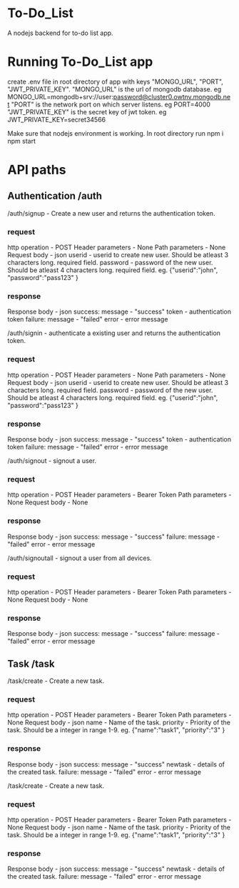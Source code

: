 # To-Do_List

A nodejs backend for to-do list app.



# Running To-Do_List app

create .env file in root directory of app with keys "MONGO_URL", "PORT", "JWT_PRIVATE_KEY".
"MONGO_URL" is the url of mongodb database. eg MONGO_URL=mongodb+srv://user:password@cluster0.owtnv.mongodb.net
"PORT" is the network port on which server listens. eg PORT=4000
"JWT_PRIVATE_KEY" is the secret key of jwt token. eg JWT_PRIVATE_KEY=secret34566

Make sure that nodejs environment is working.
In root directory run
    npm i
    npm start


# API paths


## Authentication /auth

/auth/signup - Create a new user and returns the authentication token.

### request
http operation - POST
Header parameters - None
Path parameters - None
Request body - json
    userid - userid to create new user. Should be atleast 3 characters long. required field.
    password - password of the new user. Should be atleast 4 characters long. required field.
eg. {"userid":"john",
     "password":"pass123"
    }

### response
Response body - json
    success:
    message - "success"
    token - authentication token
    failure:
    message - "failed"
    error - error message


/auth/signin - authenticate a existing user and returns the authentication token.

### request
http operation - POST
Header parameters - None
Path parameters - None
Request body - json
    userid - userid to create new user. Should be atleast 3 characters long. required field.
    password - password of the new user. Should be atleast 4 characters long. required field.
eg. {"userid":"john",
     "password":"pass123"
    }

### response
Response body - json
    success:
    message - "success"
    token - authentication token
    failure:
    message - "failed"
    error - error message


/auth/signout - signout a user.

### request
http operation - POST
Header parameters - Bearer Token
Path parameters - None
Request body - None

### response
Response body - json
    success:
    message - "success"
    failure:
    message - "failed"
    error - error message


/auth/signoutall - signout a user from all devices.

### request
http operation - POST
Header parameters - Bearer Token
Path parameters - None
Request body - None

### response
Response body - json
    success:
    message - "success"
    failure:
    message - "failed"
    error - error message


## Task /task


/task/create - Create a new task.

### request
http operation - POST
Header parameters - Bearer Token
Path parameters - None
Request body - json
    name - Name of the task.
    priority - Priority of the task. Should be a integer in range 1-9.
eg. {"name":"task1",
     "priority":"3"
    }

### response
Response body - json
    success:
    message - "success"
    newtask - details of the created task.
    failure:
    message - "failed"
    error - error message

/task/create - Create a new task.

### request
http operation - POST
Header parameters - Bearer Token
Path parameters - None
Request body - json
    name - Name of the task.
    priority - Priority of the task. Should be a integer in range 1-9.
eg. {"name":"task1",
     "priority":"3"
    }

### response
Response body - json
    success:
    message - "success"
    newtask - details of the created task.
    failure:
    message - "failed"
    error - error message